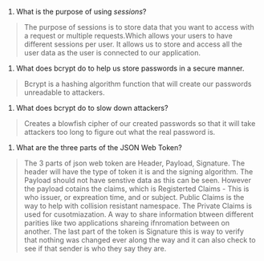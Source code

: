 
1. What is the purpose of using _sessions_?
> The purpose of sessions is to store data that you want to access with a request or multiple requests.Which allows your users to have different sessions per user. It allows us to store and access all the user data as the user is connected to our application.
1. What does bcrypt do to help us store passwords in a secure manner.
>Bcrypt is a hashing algorithm function that will create our passwords unreadable to attackers.
1. What does bcrypt do to slow down attackers?
> Creates a blowfish cipher of our created passwords so that it will take attackers too long to figure out what the real password is.
1. What are the three parts of the JSON Web Token?
> The 3 parts of json web token are Header, Payload, Signature. The header will have the type of token it is and the signing algorithm. The Payload should not have senstive data as this can be seen. However the payload cotains the claims, which is Registerted Claims - This is who issuer, or expreation time, and or subject. Public Claims is the way to help with collision resistant namespace. The Private Claims is used for cusotmiazation. A way to share information btween different parities like two applications shareing ifnromation between on another. The last part of the token is Signature  this is way to verify that nothing was changed ever along the way and it can also check to see if that sender is who they say they are.